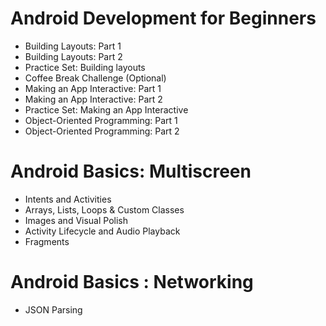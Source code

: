 # Android Development for Beginners
- Building Layouts: Part 1
- Building Layouts: Part 2
- Practice Set: Building layouts
- Coffee Break Challenge (Optional)
- Making an App Interactive: Part 1
- Making an App Interactive: Part 2
- Practice Set: Making an App Interactive
- Object-Oriented Programming: Part 1
- Object-Oriented Programming: Part 2

# Android Basics: Multiscreen
- Intents and Activities
- Arrays, Lists, Loops & Custom Classes
- Images and Visual Polish
- Activity Lifecycle and Audio Playback
- Fragments

# Android Basics : Networking
- JSON Parsing

